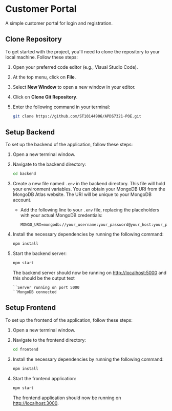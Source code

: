 # Customer Portal

A simple customer portal for login and registration.

## Clone Repository

To get started with the project, you'll need to clone the repository to your local machine. Follow these steps:

1. Open your preferred code editor (e.g., Visual Studio Code).
2. At the top menu, click on **File**.
3. Select **New Window** to open a new window in your editor.
4. Click on **Clone Git Repository**.
5. Enter the following command in your terminal:

   ```bash
   git clone https://github.com/ST10144906/APDS7321-POE.git
   ```
   
## Setup Backend

To set up the backend of the application, follow these steps:

1. Open a new terminal window.
2. Navigate to the backend directory:

   ```bash
   cd backend
   ```

3. Create a new file named `.env` in the backend directory. This file will hold your environment variables. You can obtain your MongoDB URI from the MongoDB Atlas website. The URI will be unique to your MongoDB account.

   - Add the following line to your `.env` file, replacing the placeholders with your actual MongoDB credentials:

     ```plaintext
     MONGO_URI=mongodb://your_username:your_password@your_host:your_port/your_database_name
     ```

4. Install the necessary dependencies by running the following command:

   ```bash
   npm install
   ```

5. Start the backend server:

   ```bash
   npm start
   ```

   The backend server should now be running on [http://localhost:5000](http://localhost:5000) and this should be the output text
   ```
   ``Server running on port 5000
   ``MongoDB connected
   ```

## Setup Frontend

To set up the frontend of the application, follow these steps:

1. Open a new terminal window.
2. Navigate to the frontend directory:

   ```bash
   cd frontend
   ```

3. Install the necessary dependencies by running the following command:

   ```bash
   npm install
   ```

4. Start the frontend application:

   ```bash
   npm start
   ```

   The frontend application should now be running on [http://localhost:3000](http://localhost:3000).


